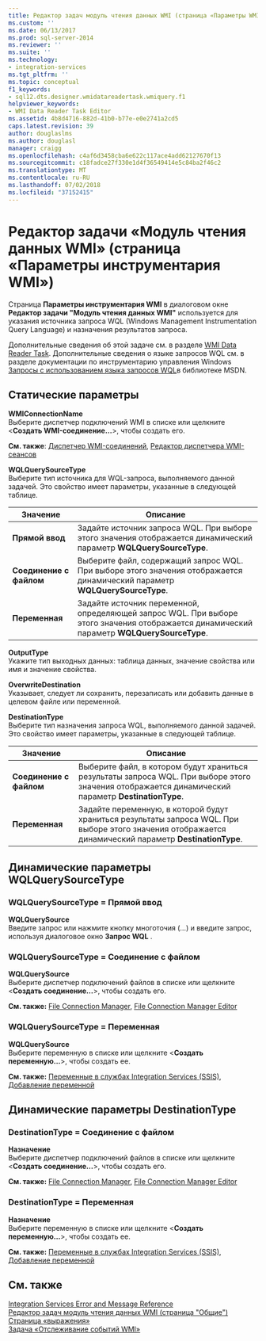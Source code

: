 ```yaml
---
title: Редактор задач модуль чтения данных WMI (страница «Параметры WMI») | Документация Майкрософт
ms.custom: ''
ms.date: 06/13/2017
ms.prod: sql-server-2014
ms.reviewer: ''
ms.suite: ''
ms.technology:
- integration-services
ms.tgt_pltfrm: ''
ms.topic: conceptual
f1_keywords:
- sql12.dts.designer.wmidatareadertask.wmiquery.f1
helpviewer_keywords:
- WMI Data Reader Task Editor
ms.assetid: 4b8d4716-882d-41b0-b77e-e0e2741a2cd5
caps.latest.revision: 39
author: douglaslms
ms.author: douglasl
manager: craigg
ms.openlocfilehash: c4af6d3458cba6e622c117ace4add62127670f13
ms.sourcegitcommit: c18fadce27f330e1d4f36549414e5c84ba2f46c2
ms.translationtype: MT
ms.contentlocale: ru-RU
ms.lasthandoff: 07/02/2018
ms.locfileid: "37152415"
---
```

# <a name="wmi-data-reader-task-editor-wmi-options-page"></a>Редактор задачи «Модуль чтения данных WMI» (страница «Параметры инструментария WMI»)
  Страница **Параметры инструментария WMI** в диалоговом окне **Редактор задачи "Модуль чтения данных WMI"** используется для указания источника запроса WQL (Windows Management Instrumentation Query Language) и назначения результатов запроса.  
  
 Дополнительные сведения об этой задаче см. в разделе [WMI Data Reader Task](control-flow/wmi-data-reader-task.md). Дополнительные сведения о языке запросов WQL см. в разделе документации по инструментарию управления Windows [Запросы с использованием языка запросов WQL](http://go.microsoft.com/fwlink/?LinkId=79045)в библиотеке MSDN.  
  
## <a name="static-options"></a>Статические параметры  
 **WMIConnectionName**  
 Выберите диспетчер подключений WMI в списке или щелкните \<**Создать WMI-соединение…**>, чтобы создать его.  
  
 **См. также**: [Диспетчер WMI-соединений](connection-manager/wmi-connection-manager.md), [Редактор диспетчера WMI-сеансов](../../2014/integration-services/wmi-connection-manager-editor.md)  
  
 **WQLQuerySourceType**  
 Выберите тип источника для WQL-запроса, выполняемого данной задачей. Это свойство имеет параметры, указанные в следующей таблице.  
  
|Значение|Описание|  
|-----------|-----------------|  
|**Прямой ввод**|Задайте источник запроса WQL. При выборе этого значения отображается динамический параметр **WQLQuerySourceType**.|  
|**Соединение с файлом**|Выберите файл, содержащий запрос WQL. При выборе этого значения отображается динамический параметр **WQLQuerySourceType**.|  
|**Переменная**|Задайте источник переменной, определяющей запрос WQL. При выборе этого значения отображается динамический параметр **WQLQuerySourceType**.|  
  
 **OutputType**  
 Укажите тип выходных данных: таблица данных, значение свойства или имя и значение свойства.  
  
 **OverwriteDestination**  
 Указывает, следует ли сохранить, перезаписать или добавить данные в целевом файле или переменной.  
  
 **DestinationType**  
 Выберите тип назначения запроса WQL, выполняемого данной задачей. Это свойство имеет параметры, указанные в следующей таблице.  
  
|Значение|Описание|  
|-----------|-----------------|  
|**Соединение с файлом**|Выберите файл, в котором будут храниться результаты запроса WQL. При выборе этого значения отображается динамический параметр **DestinationType**.|  
|**Переменная**|Задайте переменную, в которой будут храниться результаты запроса WQL. При выборе этого значения отображается динамический параметр **DestinationType**.|  
  
## <a name="wqlquerysourcetype-dynamic-options"></a>Динамические параметры WQLQuerySourceType  
  
### <a name="wqlquerysourcetype--direct-input"></a>WQLQuerySourceType = Прямой ввод  
 **WQLQuerySource**  
 Введите запрос или нажмите кнопку многоточия (…) и введите запрос, используя диалоговое окно **Запрос WQL** .  
  
### <a name="wqlquerysourcetype--file-connection"></a>WQLQuerySourceType = Соединение с файлом  
 **WQLQuerySource**  
 Выберите диспетчер подключений файлов в списке или щелкните \<**Создать соединение...**>, чтобы создать его.  
  
 **См. также:** [File Connection Manager](connection-manager/file-connection-manager.md), [File Connection Manager Editor](../../2014/integration-services/file-connection-manager-editor.md)  
  
### <a name="wqlquerysourcetype--variable"></a>WQLQuerySourceType = Переменная  
 **WQLQuerySource**  
 Выберите переменную в списке или щелкните \<**Создать переменную...**>, чтобы создать ее.  
  
 **См. также:** [Переменные в службах Integration Services (SSIS)](integration-services-ssis-variables.md), [Добавление переменной](../../2014/integration-services/add-variable.md)  
  
## <a name="destinationtype-dynamic-options"></a>Динамические параметры DestinationType  
  
### <a name="destinationtype--file-connection"></a>DestinationType = Соединение с файлом  
 **Назначение**  
 Выберите диспетчер подключений файлов в списке или щелкните \<**Создать соединение...**>, чтобы создать его.  
  
 **См. также:** [File Connection Manager](connection-manager/file-connection-manager.md), [File Connection Manager Editor](../../2014/integration-services/file-connection-manager-editor.md)  
  
### <a name="destinationtype--variable"></a>DestinationType = Переменная  
 **Назначение**  
 Выберите переменную в списке или щелкните \<**Создать переменную...**>, чтобы создать ее.  
  
 **См. также:** [Переменные в службах Integration Services (SSIS)](integration-services-ssis-variables.md), [Добавление переменной](../../2014/integration-services/add-variable.md)  
  
## <a name="see-also"></a>См. также  
 [Integration Services Error and Message Reference](../../2014/integration-services/integration-services-error-and-message-reference.md)   
 [Редактор задач модуль чтения данных WMI &#40;страница "Общие"&#41;](general-page-of-integration-services-designers-options.md)   
 [Страница «выражения»](expressions/expressions-page.md)   
 [Задача «Отслеживание событий WMI»](control-flow/wmi-event-watcher-task.md)  
  
  
